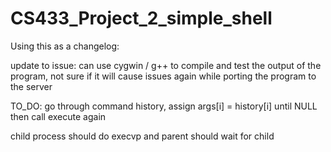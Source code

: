 # CS433_Project_2_simple_shell

Using this as a changelog:

update to issue: can use cygwin / g++ to compile and test the output of the program, not sure if it will cause issues again while porting the program to the server

TO_DO:
go through command history, assign args[i] = history[i] until NULL then call execute again

child process should do execvp and parent should wait for child
